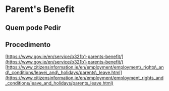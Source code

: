 # Parent's Benefit

## Quem pode Pedir

## Procedimento

[https://www.gov.ie/en/service/b321b1-parents-benefit/](https://www.gov.ie/en/service/b321b1-parents-benefit/)  
[https://www.citizensinformation.ie/en/employment/employment\_rights\_and\_conditions/leave\_and\_holidays/parents\_leave.html](https://www.citizensinformation.ie/en/employment/employment_rights_and_conditions/leave_and_holidays/parents_leave.html)
